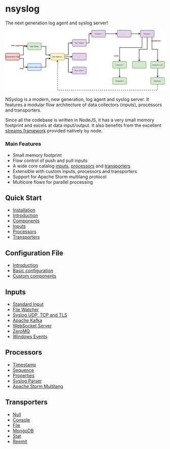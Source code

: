 # nsyslog
The next generation log agent and syslog server!

![Architecture](assets/nsyslog.svg)

NSyslog is a modern, new generation, log agent and syslog server. It features a modular flow architecture of data collectors (inputs), processors and transporters.

Since all the codebase is written in NodeJS, it has a very small memory footprint and excels at data input/output. It also benefits from the excellent [streams framework](https://nodejs.org/api/stream.html) provided natively by node.

### Main Features
* Small memory footprint
* Flow control of push and pull inputs
* A wide core catalog [inputs](inputs/index.md), [processors](processors/index.md) and [transporters](transporters/index.md)
* Extensible with custom inputs, processors and transporters
* Support for Apache Storm multilang protocol
* Multicore flows for parallel processing

## Quick Start
* [Installation](intro/install.md)
* [Introduction](intro/intro.md)
* [Components](intro/components.md)
* [Inputs](inputs/index.md)
* [Processors](processors/index.md)
* [Transporters](transporters/index.md)

## Configuration File
* [Introduction](config/intro.md)
* [Basic configuration](config/basic.md)
* [Custom components](config/custom.md)

## Inputs
* [Standard Input](inputs/stdin.md)
* [File Watcher](inputs/file.md)
* [Syslog UDP, TCP and TLS](inputs/syslog.md)
* [Apache Kafka](inputs/kafka.md)
* [WebSocket Server](inputs/ws.md)
* [ZeroMQ](inputs/zmq.md)
* [Windows Events](inputs/windows.md)

## Processors
* [Timestamp](processors/timestamp.md)
* [Sequence](processors/sequence.md)
* [Properties](processors/properties.md)
* [Syslog Parser](processors/syslogparser.md)
* [Apache Storm Multilang](processors/multilang.md)

## Transporters
* [Null](transporters/null.md)
* [Console](transporters/console.md)
* [File](transporters/file.md)
* [MongoDB](transporters/mongodb.md)
* [Stat](transporters/stat.md)
* [Reemit](transporters/reemit.md)
